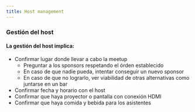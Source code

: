 ```yaml
---
title: Host management
---
```


### Gestión del host

#### La gestión del host implica:

- Confirmar lugar donde llevar a cabo la meetup
    - Preguntar a los sponsors respetando el órden establecido
    - En caso de que nadie pueda, intentar conseguir un nuevo sponsor
    - En caso de que no lograrlo, ver viabilidad de otras alternativas como juntarse en un bar
- Confirmar fecha y horario con el host
- Confirmar que haya proyector o pantalla con conexión HDMI
- Confirmar que haya comida y bebida para los asistentes
